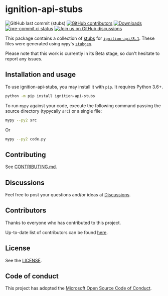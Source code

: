 # ignition-api-stubs

<!--- Badges --->
![GitHub last commit (stubs)](https://img.shields.io/github/last-commit/ignition-api/stubs/main)
[![GitHub contributors](https://img.shields.io/github/contributors/ignition-api/stubs)](https://github.com/ignition-api/stubs/graphs/contributors)
[![Downloads](https://pepy.tech/badge/ignition-api-stubs)](https://pepy.tech/project/ignition-api-stubs)
[![pre-commit.ci status](https://results.pre-commit.ci/badge/github/ignition-api/stubs/main.svg)](https://results.pre-commit.ci/latest/github/ignition-api/stubs/main)
[![Join us on GitHub discussions](https://img.shields.io/badge/github-discussions-informational)](https://github.com/ignition-api/discussions/discussions)

This package contains a collection of [stubs](https://www.python.org/dev/peps/pep-484/) for [`ignition-api/8.1`](https://github.com/ignition-api/8.1). These files were generated using `mypy`'s [`stubgen`](https://mypy.readthedocs.io/en/stable/stubgen.html).

Please note that this work is currently in its Beta stage, so don't hesitate to report any issues.

## Installation and usage

To use ignition-api-stubs, you may install it with `pip`. It requires Python 3.6+.

```sh
python -m pip install ignition-api-stubs
```

To run `mypy` against your code, execute the following command passing the source directory (typycally `src`) or a single file:

```sh
mypy --py2 src
```

Or

```sh
mypy --py2 code.py
```

## Contributing

See [CONTRIBUTING.md](https://github.com/ignition-api/.github/blob/main/CONTRIBUTING.md#contributing-to-ignition-api).

## Discussions

Feel free to post your questions and/or ideas at [Discussions](https://github.com/ignition-api/discussions/discussions).

## Contributors

Thanks to everyone who has contributed to this project.

Up-to-date list of contributors can be found [here](https://github.com/ignition-api/stubs/graphs/contributors).

## License

See the [LICENSE](https://github.com/ignition-api/stubs/blob/HEAD/LICENSE).

## Code of conduct

This project has adopted the [Microsoft Open Source Code of Conduct](https://opensource.microsoft.com/codeofconduct/).
